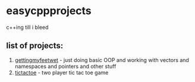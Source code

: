 # easycppprojects
c++ing till i bleed

## list of projects:
1. [gettingmyfeetwet](https://github.com/wheatgreaser/easycppprojects/blob/main/gettingmyfeetwet.cpp) - just doing basic OOP and working with vectors and namespaces and pointers and other stuff
2. [tictactoe](https://github.com/wheatgreaser/easycppprojects/blob/main/tictactoe.cpp) - two player tic tac toe game 
